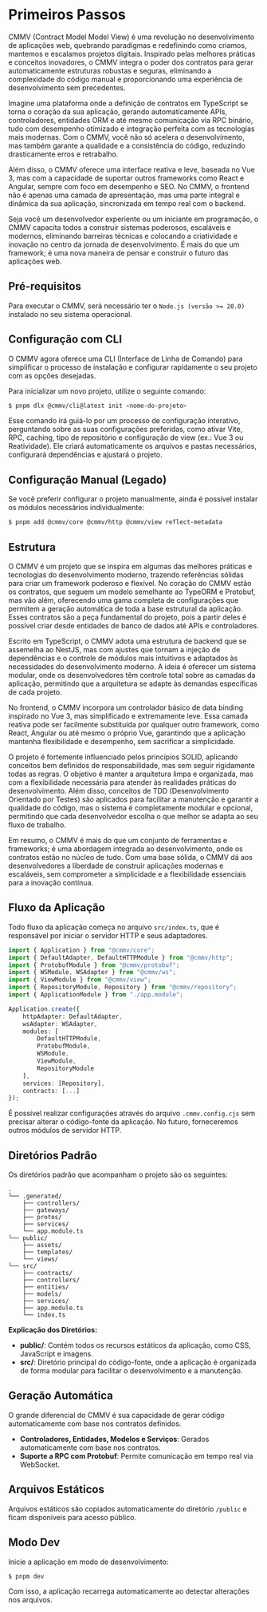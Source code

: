 # Primeiros Passos

CMMV (Contract Model Model View) é uma revolução no desenvolvimento de aplicações web, quebrando paradigmas e redefinindo como criamos, mantemos e escalamos projetos digitais. Inspirado pelas melhores práticas e conceitos inovadores, o CMMV integra o poder dos contratos para gerar automaticamente estruturas robustas e seguras, eliminando a complexidade do código manual e proporcionando uma experiência de desenvolvimento sem precedentes.

Imagine uma plataforma onde a definição de contratos em TypeScript se torna o coração da sua aplicação, gerando automaticamente APIs, controladores, entidades ORM e até mesmo comunicação via RPC binário, tudo com desempenho otimizado e integração perfeita com as tecnologias mais modernas. Com o CMMV, você não só acelera o desenvolvimento, mas também garante a qualidade e a consistência do código, reduzindo drasticamente erros e retrabalho.

Além disso, o CMMV oferece uma interface reativa e leve, baseada no Vue 3, mas com a capacidade de suportar outros frameworks como React e Angular, sempre com foco em desempenho e SEO. No CMMV, o frontend não é apenas uma camada de apresentação, mas uma parte integral e dinâmica da sua aplicação, sincronizada em tempo real com o backend.

Seja você um desenvolvedor experiente ou um iniciante em programação, o CMMV capacita todos a construir sistemas poderosos, escaláveis e modernos, eliminando barreiras técnicas e colocando a criatividade e inovação no centro da jornada de desenvolvimento. É mais do que um framework; é uma nova maneira de pensar e construir o futuro das aplicações web.

## Pré-requisitos

Para executar o CMMV, será necessário ter o `Node.js (versão >= 20.0)` instalado no seu sistema operacional.

## Configuração com CLI

O CMMV agora oferece uma CLI (Interface de Linha de Comando) para simplificar o processo de instalação e configurar rapidamente o seu projeto com as opções desejadas.

Para inicializar um novo projeto, utilize o seguinte comando:

```bash
$ pnpm dlx @cmmv/cli@latest init <nome-do-projeto>
```

Esse comando irá guiá-lo por um processo de configuração interativo, perguntando sobre as suas configurações preferidas, como ativar Vite, RPC, caching, tipo de repositório e configuração de view (ex.: Vue 3 ou Reatividade). Ele criará automaticamente os arquivos e pastas necessários, configurará dependências e ajustará o projeto.

## Configuração Manual (Legado)

Se você preferir configurar o projeto manualmente, ainda é possível instalar os módulos necessários individualmente:

```bash
$ pnpm add @cmmv/core @cmmv/http @cmmv/view reflect-metadata
```

## Estrutura

O CMMV é um projeto que se inspira em algumas das melhores práticas e tecnologias do desenvolvimento moderno, trazendo referências sólidas para criar um framework poderoso e flexível. No coração do CMMV estão os contratos, que seguem um modelo semelhante ao TypeORM e Protobuf, mas vão além, oferecendo uma gama completa de configurações que permitem a geração automática de toda a base estrutural da aplicação. Esses contratos são a peça fundamental do projeto, pois a partir deles é possível criar desde entidades de banco de dados até APIs e controladores.

Escrito em TypeScript, o CMMV adota uma estrutura de backend que se assemelha ao NestJS, mas com ajustes que tornam a injeção de dependências e o controle de módulos mais intuitivos e adaptados às necessidades do desenvolvimento moderno. A ideia é oferecer um sistema modular, onde os desenvolvedores têm controle total sobre as camadas da aplicação, permitindo que a arquitetura se adapte às demandas específicas de cada projeto.

No frontend, o CMMV incorpora um controlador básico de data binding inspirado no Vue 3, mas simplificado e extremamente leve. Essa camada reativa pode ser facilmente substituída por qualquer outro framework, como React, Angular ou até mesmo o próprio Vue, garantindo que a aplicação mantenha flexibilidade e desempenho, sem sacrificar a simplicidade.

O projeto é fortemente influenciado pelos princípios SOLID, aplicando conceitos bem definidos de responsabilidade, mas sem seguir rigidamente todas as regras. O objetivo é manter a arquitetura limpa e organizada, mas com a flexibilidade necessária para atender às realidades práticas do desenvolvimento. Além disso, conceitos de TDD (Desenvolvimento Orientado por Testes) são aplicados para facilitar a manutenção e garantir a qualidade do código, mas o sistema é completamente modular e opcional, permitindo que cada desenvolvedor escolha o que melhor se adapta ao seu fluxo de trabalho.

Em resumo, o CMMV é mais do que um conjunto de ferramentas e frameworks; é uma abordagem integrada ao desenvolvimento, onde os contratos estão no núcleo de tudo. Com uma base sólida, o CMMV dá aos desenvolvedores a liberdade de construir aplicações modernas e escaláveis, sem comprometer a simplicidade e a flexibilidade essenciais para a inovação contínua.

## Fluxo da Aplicação

Todo fluxo da aplicação começa no arquivo `src/index.ts`, que é responsável por iniciar o servidor HTTP e seus adaptadores.

```typescript
import { Application } from "@cmmv/core";
import { DefaultAdapter, DefaultHTTPModule } from "@cmmv/http";
import { ProtobufModule } from "@cmmv/protobuf";
import { WSModule, WSAdapter } from "@cmmv/ws";
import { ViewModule } from "@cmmv/view";
import { RepositoryModule, Repository } from "@cmmv/repository";
import { ApplicationModule } from "./app.module";

Application.create({
    httpAdapter: DefaultAdapter,
    wsAdapter: WSAdapter,
    modules: [
        DefaultHTTPModule,
        ProtobufModule,
        WSModule,
        ViewModule,
        RepositoryModule
    ],
    services: [Repository],
    contracts: [...]
});
```

É possível realizar configurações através do arquivo `.cmmv.config.cjs` sem precisar alterar o código-fonte da aplicação. No futuro, forneceremos outros módulos de servidor HTTP.

## Diretórios Padrão

Os diretórios padrão que acompanham o projeto são os seguintes:

```
.
└── .generated/
    ├── controllers/
    ├── gateways/
    ├── protos/
    ├── services/
    └── app.module.ts
└── public/
    ├── assets/
    ├── templates/
    └── views/
└── src/
    ├── contracts/
    ├── controllers/
    ├── entities/
    ├── models/
    ├── services/
    ├── app.module.ts
    └── index.ts
```

**Explicação dos Diretórios:**

- **public/**: Contém todos os recursos estáticos da aplicação, como CSS, JavaScript e imagens.
- **src/**: Diretório principal do código-fonte, onde a aplicação é organizada de forma modular para facilitar o desenvolvimento e a manutenção.

## Geração Automática

O grande diferencial do CMMV é sua capacidade de gerar código automaticamente com base nos contratos definidos.

- **Controladores, Entidades, Modelos e Serviços**: Gerados automaticamente com base nos contratos.
- **Suporte a RPC com Protobuf**: Permite comunicação em tempo real via WebSocket.

## Arquivos Estáticos

Arquivos estáticos são copiados automaticamente do diretório `/public` e ficam disponíveis para acesso público.

## Modo Dev

Inicie a aplicação em modo de desenvolvimento:

```bash
$ pnpm dev
```

Com isso, a aplicação recarrega automaticamente ao detectar alterações nos arquivos.

